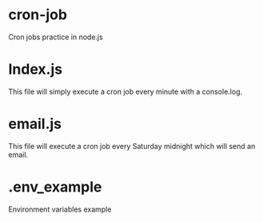 # cron-job
Cron jobs practice in node.js

# Index.js
This file will simply execute a cron job every minute with a console.log.

# email.js
This file will execute a cron job every Saturday midnight which will send an email.

# .env_example
Environment variables example
